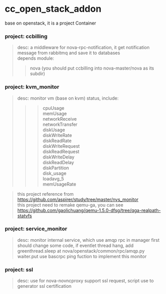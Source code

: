 cc_open_stack_addon
====================

base on openstack, it is a project Container  

### project: ccbilling  
>desc:   a middleware for nova-rpc-notification, it get notification message from rabbitmq and save it to databases  
>depends module:  
>>nova   (you should put ccbilling into nova-master/nova  as its subdir)  

### project: kvm_monitor
>desc:   monitor vm (base on kvm)  status, include:
>>>cpuUsage  
>>>memUsage  
>>>networkReceive  
>>>networkTransfer  
>>>diskUsage  
>>>diskWriteRate  
>>>diskReadRate  
>>>diskWriteRequest  
>>>diskReadRequest  
>>>diskWriteDelay  
>>>diskReadDelay  
>>>diskPartition  
>>>disk_usage  
>>>loadavg_5  
>>>memUsageRate  

>this project reference from https://github.com/aspirer/study/tree/master/nvs_monitor  
>this project need to remake qemu-ga, you can see https://github.com/gaolichuang/qemu-1.5.0-dfsg/tree/qga-realpath-statvfs

### project: service_monitor
>desc: monitor internal service, which use amqp rpc in manager
>first should change some code, if eventlet thread hang, add greenthread.sleep at  nova/openstack/common/rpc/amqp.py  waiter.put
>use bascrpc  ping fuction to implement this monitor

### project: ssl  
>desc:   use for nova-novncproxy support ssl request, script use to generator ssl certification


